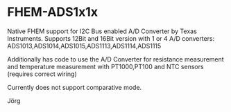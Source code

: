 # FHEM-ADS1x1x

Native FHEM support for I2C Bus enabled A/D Converter by Texas Instruments.
Supports 12Bit and 16Bit version with 1 or 4 A/D converters: ADS1013,ADS1014,ADS1015,ADS1113,ADS1114,ADS1115

Additionally has code to use the A/D Converter for resistance measurement and temperature measurement with PT1000,PT100 and NTC sensors (requires correct wiring)

Currently does not support comparative mode.

Jörg
